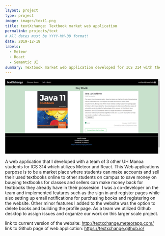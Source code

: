 ```yaml
---
layout: project
type: project
image: images/text1.png
title: textXchange: Textbook market web application
permalink: projects/text
# All dates must be YYYY-MM-DD format!
date: 2019-12-18
labels:
  - Meteor
  - React
  - Semantic UI
summary: Textbook market web application developed for ICS 314 with the goal of developing a website.
---
```


<img class="ui medium right floated rounded image" src="../images/text3.png">

A web application that I developed with a team of 3 other UH Manoa students for ICS 314 which utilizes Meteor and React. This Web applications purpose is to be a market place where students can make accounts and sell their used textbooks online to other students on campus to save money on buuying textbooks for classes and sellers can make money back for textbooks they already have in their possesion. I was a co-developer on the team and implemented features such as the sign in and register pages while also setting up email notifications for purchasing books and registering on the website. Other minor features I added to the website was the option to delete books and building the profile page. As a team we utilized Github desktop to assign issues and organize our work on this larger scale project.

link to current version of the website: http://textxchange.meteorapp.com/
link to Github page of web application: https://textxchange.github.io/
